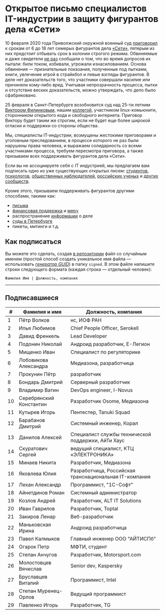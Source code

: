 # Открытое письмо специалистов IT-индустрии в защиту фигурантов дела «Сети» 

10 февраля 2020 года Приволжский окружной военный суд [приговорил](https://zona.media/news/2020/02/10/pnz18) к срокам от 6 до 18 лет семерых фигурантов дела [«Сети»](https://meduza.io/feature/2018/06/14/ya-sdalsya-prakticheski-srazu-kak-fsb-pod-pytkami-vybivaet-priznaniya-u-antifashistov), пятерым из них предстоит отбывать срок в колонии строгого режима. Обвиняемые и даже свидетели [не раз](https://twitter.com/sssmirnov/status/1226767770668404736) сообщали о том, что во время допросов их пытали: били током, избивали, угрожали изнасилованием. Основа обвинения — признательные показания, полученные под пытками, книги, увлечение игрой в страйкбол и левые взгляды фигурантов. В деле нет доказательств того, что участники совершали насилие или причиняли кому-либо вред. Учитывая непрозрачность процесса, пытки и отсутствие веских доказательств, можно утверждать, что дело было сфабриковано. 

25 февраля в Санкт-Петербурге возобновится суд над 25-ти летним [Виктором Филинковым](https://rupression.com/person/viktor-filinkov/), нашим [коллегой](https://github.com/RussianBruteForce), участником linux-комьюнити, сторонником открытого кода и свободного интернета. Приговор Виктору будет таким же строгим, если не будет еще более широкой огласки и поддержки со стороны общества. 

Мы, специалисты IT-индустрии, возмущены жестокими приговорами и уголовным преследованием, в процессе которого не раз были нарушены права человека, и выражаем солидарность со всеми участниками процесса, требуем пересмотра приговора, а также призываем всех поддерживать фигурантов дела «Сети». 

Если вы не ассоциируете себя с IT индустрией, мы предлагаем вам подписать одно из уже существующих открытых писем: [студентов](https://doxajournal.ru/support_networkcase), [психологов](https://docs.google.com/forms/d/e/1FAIpQLSfS7j5wJEcY3uggSpL4yp9YHuYKyVTrZLP_WBbnyytx5O9z-A/viewform), [общественных наблюдателей](https://www.facebook.com/story.php?story_fbid=2670390803075933&id=100003151178607), [российских ученых](https://pedagog-prof.org/novosti/privlech-vinovnykh-v-primenenii-pytok-zayavlenie-profsoyuza-uchitel-po-delu-seti) и [других сообществ](https://rupression.com/2020/02/15/we-are-network/).

Кроме этого, призываем поддерживать фигурантов другими способами, такими как: 
* [письма](http://rosuznik.org/arrests)
* [финансовая поддержка](https://rupression.com/support/) и [мерч](https://rupression.com/merch/)
* распространение [информации](https://rupression.com/kak-fsb-fabrikuet-delo-terrorizme-protiv-antifashistov-v-rossii/) о деле
* [суды в Петербурге](https://afisha.zona.media/)
* пикеты, митинги и т.д.

## Как подписаться

Вы можете это сделать, создав [в репозитории](https://github.com/developers-against-repressions/network-case) файл со случайным именем (простой способ создать уникальное имя файла — использовать *[генератор GUID](https://www.guidgenerator.com/online-guid-generator.aspx)*) в папку `signed`. В этом файле напишите строки
следующего формата (каждая строка — отдельный человек):
```
Фамилия Имя | Должность, компания
```

***

## Подписавшиеся

| #    | Фамилия и имя                      |  Должность, компания                    |
|------|------------------------------------|-----------------------------------------|
| 1    | Пётр Волков              | нс, ИОФ РАН                     |
| 2    | Илья Любимов            | Chief People Officer, Serokell          |
| 3    | Давид Френкель        | Lead Developer                          |
| 4    | Подонин Николай      | Андроид разработчик, Е-Легион |
| 5    | Мищенко Иван            | Специалист по регуляторике |
| 6    | Лобовикова Александра | Медиазона, разработчица |
| 7    | Прокунин Пётр          | разработчик                  |
| 8    | Бондарь Дмитрий      | Серверный разработчик |
| 9    | Владимир Ватин        | DevOps engineer, I-Novus                |
| 10   | Серебрянский Константин | Разработчик Osome, Медиазона |
| 11   | Кутырев Игорь          | Пентестер, Tanuki Squad        |
| 12   | Барабанов Дмитрий  | Системный инженер, Корал |
| 13   | Данилов Алексей      | Специалист службы технической поддержки, АйТи Хаус |
| 14   | Скуратович Сергей  | ведущий специалист, КТЦ «ЭЛЕКТРОНИКА» |
| 15   | Минаев Никита          | Разработчик, Медиазона |
| 16   | Яковлева Юлия          | Разработчица, Российская транснациональная IT-компания |
| 17   | Лехан Александр      | Программист, "1С-Софт"  |
| 18   | Айнетдинов Роман    | Системный администратор |
| 19   | Козлов Андрей          | Разработчик, ALT IT Solutions |
| 20   | Иван Гаврилов          | Разработчик, Toptal          |
| 21   | Закиров Ленар          | Веб-разработчик           |
| 22   | Маньковская Ирина  | Андроид разработчица |
| 23   | Павел Калмыков        | Главный инженер ООО "АЙТИСПб" |
| 24   | Огарок Петр              | МФТИ, студент                |
| 25   | Степан Анчугов        | Разработчик, Motorsport.com  |
| 26   | Молостовцев Вячеслав | Senior dev, Kaspersky                   |
| 27   | Бруславцев Виталий | Программист, Intel           |
| 28   | Степан Муренец-Орлов | Ведущий программист   |
| 29   | Павленко Игорь        | Разработчик, TG              |
